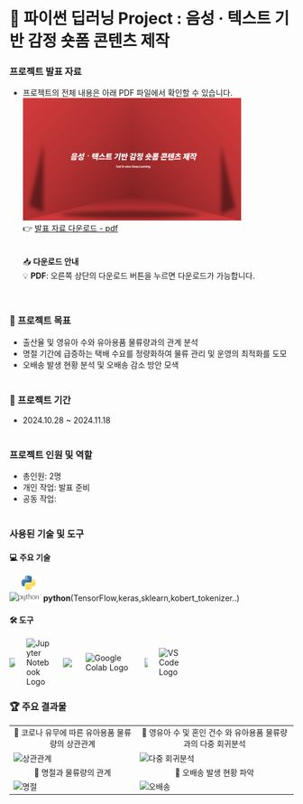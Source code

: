 # 🌟 파이썬 딥러닝 Project : 음성 · 텍스트 기반 감정 숏폼 콘텐츠 제작

### 프로젝트 발표 자료
- 프로젝트의 전체 내용은 아래 PDF 파일에서 확인할 수 있습니다.<br>
[<img src="portfolio5.png" width="387px" alt="파이썬 딥러닝 포트폴리오">](파이썬딥러닝포트폴리오.pdf)</br>
  👉 [발표 자료 다운로드 - pdf](https://github.com/Kim-Jun-Hee/project5/blob/main/파이썬딥러닝포트폴리오.pdf)  
<br></br>
📥 **다운로드 안내**  
💡 **PDF**: 오른쪽 상단의 다운로드 버튼을 누르면 다운로드가 가능합니다.  
<br></br>

### 📂 프로젝트 목표
- 출산율 및 영유아 수와 유아용품 물류량과의 관계 분석
- 명절 기간에 급증하는 택배 수요를 정량화하여 물류 관리 및 운영의 최적화를 도모
- 오배송 발생 현황 분석 및 오배송 감소 방안 모색
<br></br>

### 📅 프로젝트 기간
- 2024.10.28 ~ 2024.11.18
<br></br>

### 프로젝트 인원 및 역할
- 총인원: 2명
- 개인 작업: 발표 준비
- 공동 작업:
<br></br>

### 사용된 기술 및 도구

#### 💻 주요 기술
<img src="https://dummyimage.com/10x1/ffffff/ffffff" width="10"/><img src="python-logo.png" alt="SQL" width="40"/> **python**(TensorFlow,keras,sklearn,kobert_tokenizer..)

#### 🛠️ 도구 
<div style="display: flex; align-items: center; gap: 20px;">
  <img src="https://dummyimage.com/10x1/ffffff/ffffff" width="10"/>
  <img src="https://jupyter.org/assets/homepage/main-logo.svg" alt="Jupyter Notebook Logo" width="45" style="display: block;">
  <img src="https://dummyimage.com/10x1/ffffff/ffffff" width="20"/>
  <img src="https://upload.wikimedia.org/wikipedia/commons/thumb/d/d0/Google_Colaboratory_SVG_Logo.svg/1200px-Google_Colaboratory_SVG_Logo.svg.png" alt="Google Colab Logo" width="85">
  <img src="https://dummyimage.com/10x1/ffffff/ffffff" width="5"/>
  <img src="https://code.visualstudio.com/assets/images/code-stable.png" alt="VS Code Logo" width="45">
</div>


### 🏆 주요 결과물
<table>
  <tr>
    <td align="center">🌟 코로나 유무에 따른 유아용품 물류량의 상관관계</td>
    <td align="center">🌟 영유아 수 및 혼인 건수 와 유아용품 물류량과의 다중 회귀분석</td>
  </tr>
  <tr>
    <td>
      <img src="corr.png" alt="상관관계" width="500">
    </td>
    <td>
      <img src="return.png" alt="다중 회귀분석" width="500">
    </td>
  </tr>
  <tr>
    <td align="center">🌟 명절과 물류량의 관계</td>
    <td align="center">🌟 오배송 발생 현황 파악</td>
  </tr>
  <tr>
    <td>
      <img src="holiday.png" alt="명절" width="500">
    </td>
    <td>
      <img src="error.png" alt="오배송" width="500">
    </td>
  </tr>
</table>
